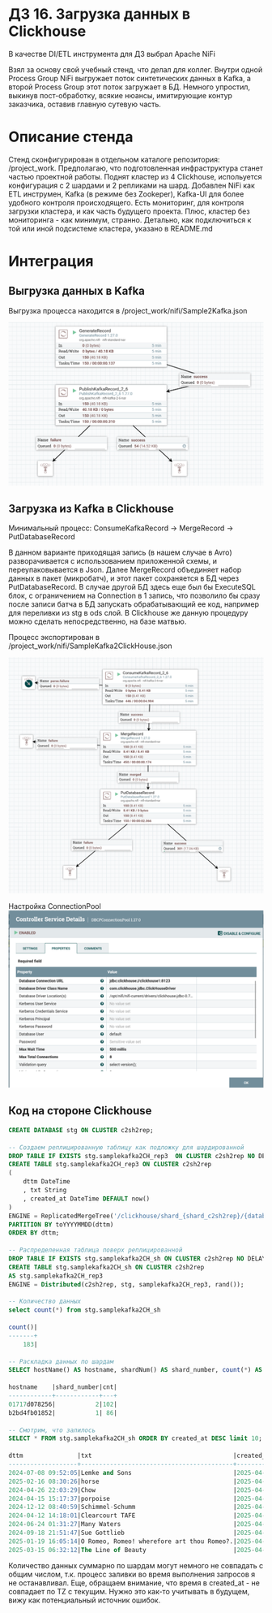 # ДЗ 16. Загрузка данных в Clickhouse

В качестве DI/ETL инструмента для ДЗ выбрал Apache NiFi

Взял за основу свой учебный стенд, что делал для коллег. Внутри одной Process Group NiFi выгружает поток синтетических данных в Kafka, а второй Process Group этот поток загружает в БД. Немного упростил, выкинув пост-обработку, всякие нюансы, имитирующие контур заказчика, оставив главную сутевую часть.

# Описание стенда

Стенд сконфигурирован в отдельном каталоге репозитория: /project_work. Предполагаю, что подготовленная инфраструктура станет частью проектной работы.
Поднят кластер из 4 Clickhouse, испольуется конфигурация с 2 шардами и 2 репликами на шард.
Добавлен NiFi как ETL инструмен, Kafka (в режиме без Zookeper), Kafka-UI для более удобного контроля происходящего.
Есть мониторинг, для контроля загрузки кластера, и как часть будущего проекта. Плюс, кластер без мониторинга - как минимум, странно.
Детально, как подключиться к той или иной подсистеме кластера, указано в README.md

# Интеграция

## Выгрузка данных в Kafka

Выгрузка процесса находится в /project_work/nifi/Sample2Kafka.json

![Скриншот](img/2025-04-06%20161133.png)

## Загрузка из Kafka в Clickhouse

Минимальный процесс: ConsumeKafkaRecord -> MergeRecord -> PutDatabaseRecord

В данном варианте приходящая запись (в нашем случае в Avro) разворачивается с использованием приложенной схемы, и переупаковывается в Json. Далее MergeRecord объединяет набор данных в пакет (микробатч), и этот пакет сохраняется в БД через PutDatabaseRecord. В случае другой БД здесь еще был бы ExecuteSQL блок, с ограничением на Connection в 1 запись, что позволило бы сразу после записи батча в БД запускать обрабатывающий ее код, например для переливки из stg в ods слой. В Clickhouse же данную процедуру можно сделать непосредственно, на базе матвью.

Процесс экспортирован в /project_work/nifi/SampleKafka2ClickHouse.json

![Скриншот SampleKafka2ClickHouse](img/2025-04-06%20161729.png)

Настройка ConnectionPool
![Настройка ConnectionPool](img/2025-04-06%20162954.png)

## Код на стороне Clickhouse

```sql
CREATE DATABASE stg ON CLUSTER c2sh2rep;

-- Создаем реплицированную таблицу как подложку для шардированной
DROP TABLE IF EXISTS stg.samplekafka2CH_rep3  ON CLUSTER c2sh2rep NO DELAY;
CREATE TABLE stg.samplekafka2CH_rep3 ON CLUSTER c2sh2rep
(
    dttm DateTime
    , txt String
    , created_at DateTime DEFAULT now()
)
ENGINE = ReplicatedMergeTree('/clickhouse/shard_{shard_c2sh2rep}/{database}/{table}','{replica_c2sh2rep}')
PARTITION BY toYYYYMMDD(dttm)
ORDER BY dttm;

-- Распределенная таблица поверх реплицированной
DROP TABLE IF EXISTS stg.samplekafka2CH_sh ON CLUSTER c2sh2rep NO DELAY;
CREATE TABLE stg.samplekafka2CH_sh ON CLUSTER c2sh2rep
AS stg.samplekafka2CH_rep3
ENGINE = Distributed(c2sh2rep, stg, samplekafka2CH_rep3, rand());

-- Количество данных
select count(*) from stg.samplekafka2CH_sh

count()|
-------+
    183|

-- Раскладка данных по шардам
SELECT hostName() AS hostname, shardNum() AS shard_number, count(*) AS cnt FROM stg.samplekafka2CH_sh AS t GROUP BY 1, 2;

hostname    |shard_number|cnt|
------------+------------+---+
01717d078256|           2|102|
b2bd4fb01852|           1| 86|

-- Смотрим, что залилось
SELECT * FROM stg.samplekafka2CH_sh ORDER BY created_at DESC limit 10;

dttm               |txt                                       |created_at         |
-------------------+------------------------------------------+-------------------+
2024-07-08 09:52:05|Lemke and Sons                            |2025-04-06 13:51:33|
2025-02-16 08:30:26|horse                                     |2025-04-06 13:51:31|
2024-04-26 22:03:29|Chow                                      |2025-04-06 13:51:29|
2024-04-15 15:17:37|porpoise                                  |2025-04-06 13:51:27|
2024-12-12 08:40:59|Schimmel-Schumm                           |2025-04-06 13:51:25|
2024-04-12 14:18:01|Clearcourt TAFE                           |2025-04-06 13:51:23|
2024-06-24 01:31:27|Many Waters                               |2025-04-06 13:51:21|
2024-09-18 21:51:47|Sue Gottlieb                              |2025-04-06 13:51:19|
2025-01-19 16:05:14|O Romeo, Romeo! wherefore art thou Romeo?.|2025-04-06 13:51:17|
2025-03-15 06:32:12|The Line of Beauty                        |2025-04-06 13:51:15|
```

Количество данных суммарно по шардам могут немного не совпадать с общим числом, т.к. процесс заливки во время выполнения запросов я не останавливал.
Еще, обращаем внимание, что время в created_at - не совпадает по TZ с текущим. Нужно это как-то учитывать в будущем, вижу как потенциальный источник ошибок.

